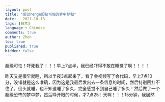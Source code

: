 ```yaml
---
layout: post
title: "感觉renge超级可怕的梦中梦和"
date:   2021-10-18
tags: [日常]
language : Chinese
comments: true
author: Zhen
toc: true
published: true
hidden: false
---
```

超级可怕！吓死我了！！！早上7点半，我已经吓得不敢在睡觉了啊！！！！

昨天又是很早就睡，所以半夜3点起来了，看了会视频写了会代码，早上7点10分，没错就是这么准确，因为这是我最后发出去一条信息的时间，然后特别困扛不住了，倒头就睡，也不知道睡了多久，完全感觉不到自己睡了多久！然后做了一个超级恐怖的梦中梦，然后睁开眼的时候，才7点25！天啊！！！15分钟，我居然
<!--stackedit_data:
eyJoaXN0b3J5IjpbMjMxMDk3MDY3XX0=
-->